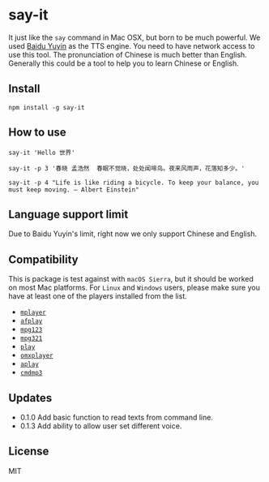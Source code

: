 # say-it

It just like the `say` command in Mac OSX, but born to be much powerful. We used [Baidu Yuyin](http://yuyin.baidu.com/) as the TTS engine. You need to have network access to use this tool. The pronunciation of Chinese is much better than English. Generally this could be a tool to help you to learn Chinese or English.

## Install

    npm install -g say-it

## How to use

  `say-it 'Hello 世界'`

  `say-it -p 3 '春晓 孟浩然  春眠不觉晓，处处闻啼鸟。夜来风雨声，花落知多少。'`

  `say-it -p 4 "Life is like riding a bicycle. To keep your balance, you must keep moving. ― Albert Einstein"`


## Language support limit
  Due to Baidu Yuyin's limit, right now we only support Chinese and English.

## Compatibility

  This is package is test against with `macOS Sierra`, but it should be worked on most Mac platforms. For `Linux` and `Windows` users, please make sure you have at least one of the players installed from the list.

  * [`mplayer`](https://www.mplayerhq.hu/)
  * [`afplay`](https://developer.apple.com/library/mac/documentation/Darwin/Reference/ManPages/man1/afplay.1.html)
  * [`mpg123`](http://www.mpg123.de/)
  * [`mpg321`](http://mpg321.sourceforge.net/)
  * [`play`](http://sox.sourceforge.net/)
  * [`omxplayer`](https://github.com/popcornmix/omxplayer)
  * [`aplay`](https://linux.die.net/man/1/aplay)
  * [`cmdmp3`](https://github.com/jimlawless/cmdmp3)


## Updates

  * 0.1.0 Add basic function to read texts from command line.
  * 0.1.3 Add ability to allow user set different voice.

## License

  MIT


